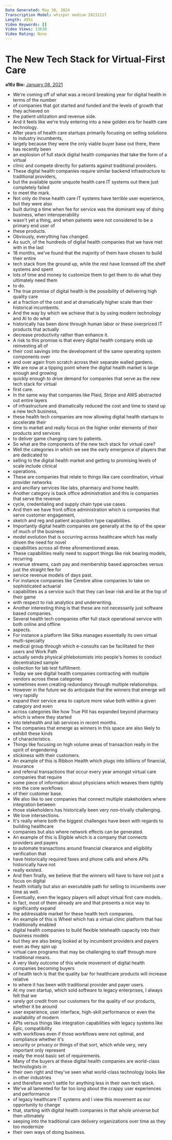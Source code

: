 ```yaml
---
Date Generated: May 30, 2024
Transcription Model: whisper medium 20231117
Length: 495s
Video Keywords: []
Video Views: 13630
Video Rating: None
---
```


# The New Tech Stack for Virtual-First Care
**a16z Bio:** [January 08, 2021](https://www.youtube.com/watch?v=RHENpEHNB1U)
*  We're coming off of what was a record breaking year for digital health in terms of the number
*  of companies that got started and funded and the levels of growth that they achieved on
*  the patient utilization and revenue side.
*  And it feels like we're truly entering into a new golden era for health care technology.
*  After years of health care startups primarily focusing on selling solutions to industry incumbents,
*  largely because they were the only viable buyer base out there, there has recently been
*  an explosion of full stack digital health companies that take the form of a virtual
*  clinic and compete directly for patients against traditional providers.
*  These digital health companies require similar backend infrastructure to traditional providers,
*  but the available quote unquote health care IT systems out there just completely failed
*  to meet the mark.
*  Not only do these health care IT systems have terrible user experience, but they were also
*  built during a time when fee for service was the dominant way of doing business, when interoperability
*  wasn't yet a thing, and when patients were not considered to be a primary end user of
*  these products.
*  Obviously, everything has changed.
*  As such, of the hundreds of digital health companies that we have met with in the last
*  18 months, we've found that the majority of them have chosen to build their entire
*  tech stack from the ground up, while the rest have licensed off the shelf systems and spent
*  lots of time and money to customize them to get them to do what they ultimately need them
*  to do.
*  The true promise of digital health is the possibility of delivering high quality care
*  at a fraction of the cost and at dramatically higher scale than their historical incumbents.
*  And the way by which we achieve that is by using modern technology and AI to do what
*  historically has been done through human labor or these overpriced IT products that actually
*  decrease productivity rather than enhance it.
*  A risk to this promise is that every digital health company ends up reinvesting all of
*  their cost savings into the development of the same operating system components over
*  and over again from scratch across their separate walled gardens.
*  We are now at a tipping point where the digital health market is large enough and growing
*  quickly enough to drive demand for companies that serve as the new tech stack for virtual
*  first care.
*  In the same way that companies like Plaid, Stripe and AWS abstracted out entire layers
*  of infrastructure and dramatically reduced the cost and time to stand up a new tech business,
*  these health tech companies are now allowing digital health startups to accelerate their
*  time to market and really focus on the higher order elements of their products and services
*  to deliver game changing care to patients.
*  So what are the components of the new tech stack for virtual care?
*  Well the categories in which we see the early emergence of players that are dedicated to
*  selling to the digital health market and getting to promising levels of scale include clinical
*  operations.
*  These are companies that relate to things like care coordination, virtual provider networks
*  and ancillary services like labs, pharmacy and home health.
*  Another category is back office administration and this is companies that serve the revenue
*  cycle, credentialing and supply chain type use cases.
*  And then we have front office administration which is companies that serve customer engagement,
*  sketch and reg and patient acquisition type capabilities.
*  Importantly digital health companies are generally at the tip of the spear of much of the business
*  model evolution that is occurring across healthcare which has really driven the need for novel
*  capabilities across all three aforementioned areas.
*  These capabilities really need to support things like risk bearing models, recurring
*  revenue streams, cash pay and membership based approaches versus just the straight fee for
*  service revenue models of days past.
*  For instance companies like Cerebre allow companies to take on sophisticated actuarial
*  capabilities as a service such that they can bear risk and be at the top of their game
*  with respect to risk analytics and underwriting.
*  Another interesting thing is that these are not necessarily just software based companies.
*  Several health tech companies offer full stack operational service with both online and offline
*  aspects.
*  For instance a platform like Sitka manages essentially its own virtual multi-specialty
*  medical group through which e-consults can be facilitated for their users and Work Path
*  actually sends physical phlebotomists into people's homes to conduct decentralized sample
*  collection for lab test fulfillment.
*  Today we see digital health companies contracting with multiple vendors across these categories
*  sometimes even creating redundancy through multiple relationships.
*  However in the future we do anticipate that the winners that emerge will very rapidly
*  expand their service area to capture more value both within a given category and even
*  across categories like how True Pill has expanded beyond pharmacy which is where they started
*  into telehealth and lab services in recent months.
*  The companies that emerge as winners in this space are also likely to exhibit these kinds
*  of characteristics.
*  Things like focusing on high volume areas of transaction really in the spirit of engendering
*  stickiness with their customers.
*  An example of this is Ribbon Health which plugs into billions of financial, insurance
*  and referral transactions that occur every year amongst virtual care companies that require
*  some piece of information about physicians which weaves them tightly into the core workflows
*  of their customer base.
*  We also like to see companies that connect multiple stakeholders where integration between
*  those stakeholders has historically been very non-trivally challenging.
*  We love intersections.
*  It's really where both the biggest challenges have been with regards to building healthcare
*  companies but also where network effects can be generated.
*  An example of this is Eligible which is a company that connects providers and payers
*  to automate transactions around financial clearance and eligibility verification that
*  have historically required faxes and phone calls and where APIs historically have not
*  really existed.
*  And then finally, we believe that the winners will have to have not just a focus on digital
*  health initially but also an executable path for selling to incumbents over time as well.
*  Eventually, even the legacy players will adopt virtual first care models.
*  In fact, most of them already are and that presents a nice way to significantly expand
*  the addressable market for these health tech companies.
*  An example of this is Wheel which has a virtual clinic platform that has traditionally enabled
*  digital health companies to build flexible telehealth capacity into their business models
*  but they are also being looked at by incumbent providers and payers even as they spin up
*  virtual care programs that may be challenging to staff through more traditional means.
*  A very likely outcome of this whole movement of digital health companies becoming buyers
*  of health tech is that the quality bar for healthcare products will increase relative
*  to where it has been with traditional provider and payer users.
*  At my own startup, which sold software to legacy enterprises, I always felt that we
*  rarely got credit from our customers for the quality of our products, whether it be around
*  user experience, user interface, high-skill performance or even the availability of modern
*  APIs versus things like integration capabilities with legacy systems like Epic, compatibility
*  with workflows even if those workflows were not optimal, and compliance whether it's
*  security or privacy or things of that sort, which while very, very important only represent
*  really the most basic set of requirements.
*  Many of the buyers at these digital health companies are world-class technologists in
*  their own right and they've seen what world-class technology looks like in other industries
*  and therefore won't settle for anything less in their own tech stack.
*  We've all lamented for far too long about the crappy user experiences and performance
*  of legacy healthcare IT systems and I view this movement as our opportunity to change
*  that, starting with digital health companies in that whole universe but then ultimately
*  seeping into the traditional care delivery organizations over time as they too modernize
*  their own ways of doing business.
